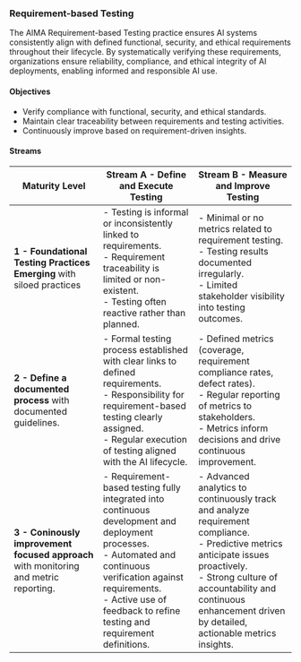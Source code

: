 ### Requirement-based Testing

The AIMA Requirement-based Testing practice ensures AI systems consistently align with defined functional, security, and ethical requirements throughout their lifecycle. By systematically verifying these requirements, organizations ensure reliability, compliance, and ethical integrity of AI deployments, enabling informed and responsible AI use.

#### Objectives

- Verify compliance with functional, security, and ethical standards.
- Maintain clear traceability between requirements and testing activities.
- Continuously improve based on requirement-driven insights.

#### Streams
| Maturity Level | Stream A - Define and Execute Testing | Stream B - Measure and Improve Testing |
|----------------|--------------------------------------|---------------------------------------|
| **1 - Foundational Testing Practices Emerging** with siloed practices | - Testing is informal or inconsistently linked to requirements.<br>- Requirement traceability is limited or non-existent.<br>- Testing often reactive rather than planned. | - Minimal or no metrics related to requirement testing.<br>- Testing results documented irregularly.<br>- Limited stakeholder visibility into testing outcomes. |
| **2 - Define a documented process** with documented guidelines.| - Formal testing process established with clear links to defined requirements.<br>- Responsibility for requirement-based testing clearly assigned.<br>- Regular execution of testing aligned with the AI lifecycle. | - Defined metrics (coverage, requirement compliance rates, defect rates).<br>- Regular reporting of metrics to stakeholders.<br>- Metrics inform decisions and drive continuous improvement. |
| **3 - Coninously improvement focused approach**  with monitoring and metric reporting.| - Requirement-based testing fully integrated into continuous development and deployment processes.<br>- Automated and continuous verification against requirements.<br>- Active use of feedback to refine testing and requirement definitions. | - Advanced analytics to continuously track and analyze requirement compliance.<br>- Predictive metrics anticipate issues proactively.<br>- Strong culture of accountability and continuous enhancement driven by detailed, actionable metrics insights. |


